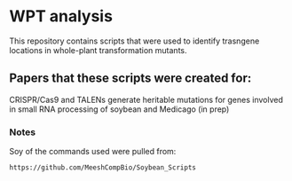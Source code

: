 # WPT analysis
This repository contains scripts that were used to identify trasngene locations in whole-plant transformation mutants. 
## Papers that these scripts were created for:
CRISPR/Cas9 and TALENs generate heritable mutations for genes involved in small RNA processing of soybean and Medicago (in prep)

### Notes
Soy of the commands used were pulled from:
```
https://github.com/MeeshCompBio/Soybean_Scripts
```
